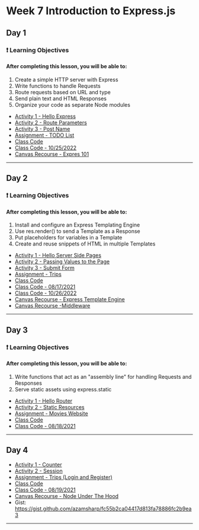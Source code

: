 # Week 7 Introduction to Express.js

## Day 1 
### ❗ Learning Objectives

<h4>After completing this lesson, you will be able to:</h4>

1. Create a simple HTTP server with Express
2. Write functions to handle Requests
3. Route requests based on URL and type
4. Send plain text and HTML Responses
5. Organize your code as separate Node modules


- [Activity 1 - Hello Express](day1/activities/hello-express.md)
- [Activity 2 - Route Parameters](day1/activities/route-params.md)
- [Activity 3 - Post Name](day1/activities/hello-post.md)
- [Assignment - TODO List](day1/assignments/todo.md)
- [Class Code](day1/code-downloads/NodeMoviesApp.zip)
- [Class Code - 10/25/2022](day1/code-downloads/10-25-2022-intro-node.zip)
- [Canvas Recourse - Expres 101](https://digitalcrafts.instructure.com/courses/220/pages/reading-express-101?module_item_id=44772)
---
## Day 2
### ❗ Learning Objectives

<h4>After completing this lesson, you will be able to:</h4>

1. Install and configure an Express Templating Engine
2. Use res.render() to send a Template as a Response
3. Put placeholders for variables in a Template
4. Create and reuse snippets of HTML in multiple Templates

- [Activity 1 - Hello Server Side Pages](day2/activities/hello-ssp.md)
- [Activity 2 - Passing Values to the Page](day2/activities/passing-values.md)
- [Activity 3 - Submit Form](day2/activities/submit-form.md)
- [Assignment - Trips](day2/assignments/trips.md)
- [Class Code](day2/code-downloads/hello-mustache.zip)
- [Class Code - 08/17/2021](day2/code-downloads/hello-server-side-pages.zip)
- [Class Code - 10/26/2022](day2/code-downloads/week7-day2-mustache.zip)
- [Canvas Recourse - Express Template Engine](https://digitalcrafts.instructure.com/courses/220/pages/reading-express-template-engine?module_item_id=44786)
- [Canvas Recourse -Middleware](https://digitalcrafts.instructure.com/courses/220/pages/reading-middleware?module_item_id=44787)
---


## Day 3
### ❗ Learning Objectives

<h4>After completing this lesson, you will be able to:</h4>

1. Write functions that act as an "assembly line" for handling Requests and Responses
2. Serve static assets using express.static

- [Activity 1 - Hello Router](day3/activities/hello-router.md)
- [Activity 2 - Static Resources](day3/activities/static.md)
- [Assignment - Movies Website](day3/assignments/movies.md)
- [Class Code](day3/code-downloads/routing.zip) 
- [Class Code - 08/18/2021](day3/code-downloads/hello-router.zip) 
---
## Day 4 

- [Activity 1 - Counter](day4/activities/counter.md)
- [Activity 2 - Session](day4/activities/session.md)
- [Assignment - Trips (Login and Register)](day4/assignments/trips.md)
- [Class Code](day4/code-downloads/session-middleware.zip)
- [Class Code - 08/19/2021](day4/code-downloads/session-middleware-1.zip)
- [Canvas Recourse - Node Under The Hood](https://digitalcrafts.instructure.com/courses/220/pages/reading-node-under-the-hood?module_item_id=44798)
- Gist: https://gist.github.com/azamsharp/fc55b2ca04417d813fa78886fc2b9ea3
---

<!-- 
## Day 5 
### ❗ Learning Objectives

<h4>After completing this lesson, you will be able to:</h4>

1. Implement Socket IO

### Pre-Reading
- [socket.io](https://socket.io/get-started/chat/)

#


- [Assignment - Trips Chat](day5/assignments/chat.md)
- [Class Code](day5/code-downloads/Chat.zip)
- [Class Code - 08/20/2021](day5/code-downloads/session-middleware-chat.zip)
-->
